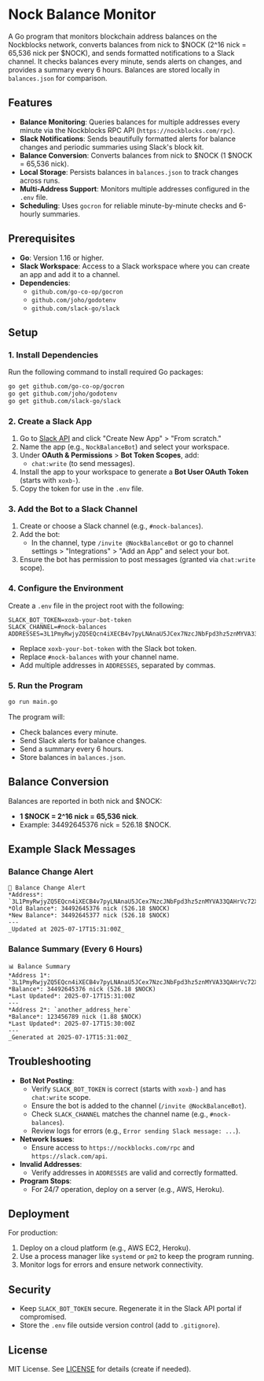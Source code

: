 # Nock Balance Monitor

A Go program that monitors blockchain address balances on the Nockblocks network, converts balances from nick to $NOCK (2^16 nick = 65,536 nick per $NOCK), and sends formatted notifications to a Slack channel. It checks balances every minute, sends alerts on changes, and provides a summary every 6 hours. Balances are stored locally in `balances.json` for comparison.

## Features
- **Balance Monitoring**: Queries balances for multiple addresses every minute via the Nockblocks RPC API (`https://nockblocks.com/rpc`).
- **Slack Notifications**: Sends beautifully formatted alerts for balance changes and periodic summaries using Slack's block kit.
- **Balance Conversion**: Converts balances from nick to $NOCK (1 $NOCK = 65,536 nick).
- **Local Storage**: Persists balances in `balances.json` to track changes across runs.
- **Multi-Address Support**: Monitors multiple addresses configured in the `.env` file.
- **Scheduling**: Uses `gocron` for reliable minute-by-minute checks and 6-hourly summaries.

## Prerequisites
- **Go**: Version 1.16 or higher.
- **Slack Workspace**: Access to a Slack workspace where you can create an app and add it to a channel.
- **Dependencies**:
  - `github.com/go-co-op/gocron`
  - `github.com/joho/godotenv`
  - `github.com/slack-go/slack`

## Setup

### 1. Install Dependencies
Run the following command to install required Go packages:
```bash
go get github.com/go-co-op/gocron
go get github.com/joho/godotenv
go get github.com/slack-go/slack
```

### 2. Create a Slack App
1. Go to [Slack API](https://api.slack.com/apps) and click "Create New App" > "From scratch."
2. Name the app (e.g., `NockBalanceBot`) and select your workspace.
3. Under **OAuth & Permissions** > **Bot Token Scopes**, add:
   - `chat:write` (to send messages).
4. Install the app to your workspace to generate a **Bot User OAuth Token** (starts with `xoxb-`).
5. Copy the token for use in the `.env` file.

### 3. Add the Bot to a Slack Channel
1. Create or choose a Slack channel (e.g., `#nock-balances`).
2. Add the bot:
   - In the channel, type `/invite @NockBalanceBot` or go to channel settings > "Integrations" > "Add an App" and select your bot.
3. Ensure the bot has permission to post messages (granted via `chat:write` scope).

### 4. Configure the Environment
Create a `.env` file in the project root with the following:
```env
SLACK_BOT_TOKEN=xoxb-your-bot-token
SLACK_CHANNEL=#nock-balances
ADDRESSES=3L1PmyRwjyZQ5EQcn4iXECB4v7pyLNAnaU5JCex7NzcJNbFpd3hz5znMYVA33QAHrVc72XeTi62GHqLJqQoJ5w3e4dDDrEQSW7ShSnAvhA7p9RLKXXh2fi7WbKJWJzgmAUMw,another_address_here
```
- Replace `xoxb-your-bot-token` with the Slack bot token.
- Replace `#nock-balances` with your channel name.
- Add multiple addresses in `ADDRESSES`, separated by commas.

### 5. Run the Program
```bash
go run main.go
```
The program will:
- Check balances every minute.
- Send Slack alerts for balance changes.
- Send a summary every 6 hours.
- Store balances in `balances.json`.

## Balance Conversion
Balances are reported in both nick and $NOCK:
- **1 $NOCK = 2^16 nick = 65,536 nick**.
- Example: 34492645376 nick = 526.18 $NOCK.

## Example Slack Messages

### Balance Change Alert
```
💸 Balance Change Alert
*Address*: `3L1PmyRwjyZQ5EQcn4iXECB4v7pyLNAnaU5JCex7NzcJNbFpd3hz5znMYVA33QAHrVc72XeTi62GHqLJqQoJ5w3e4dDDrEQSW7ShSnAvhA7p9RLKXXh2fi7WbKJWJzgmAUMw`
*Old Balance*: 34492645376 nick (526.18 $NOCK)
*New Balance*: 34492645377 nick (526.18 $NOCK)
---
_Updated at 2025-07-17T15:31:00Z_
```

### Balance Summary (Every 6 Hours)
```
📊 Balance Summary
*Address 1*: `3L1PmyRwjyZQ5EQcn4iXECB4v7pyLNAnaU5JCex7NzcJNbFpd3hz5znMYVA33QAHrVc72XeTi62GHqLJqQoJ5w3e4dDDrEQSW7ShSnAvhA7p9RLKXXh2fi7WbKJWJzgmAUMw`
*Balance*: 34492645376 nick (526.18 $NOCK)
*Last Updated*: 2025-07-17T15:31:00Z
---
*Address 2*: `another_address_here`
*Balance*: 123456789 nick (1.88 $NOCK)
*Last Updated*: 2025-07-17T15:30:00Z
---
_Generated at 2025-07-17T15:31:00Z_
```

## Troubleshooting
- **Bot Not Posting**:
  - Verify `SLACK_BOT_TOKEN` is correct (starts with `xoxb-`) and has `chat:write` scope.
  - Ensure the bot is added to the channel (`/invite @NockBalanceBot`).
  - Check `SLACK_CHANNEL` matches the channel name (e.g., `#nock-balances`).
  - Review logs for errors (e.g., `Error sending Slack message: ...`).
- **Network Issues**:
  - Ensure access to `https://nockblocks.com/rpc` and `https://slack.com/api`.
- **Invalid Addresses**:
  - Verify addresses in `ADDRESSES` are valid and correctly formatted.
- **Program Stops**:
  - For 24/7 operation, deploy on a server (e.g., AWS, Heroku).

## Deployment
For production:
1. Deploy on a cloud platform (e.g., AWS EC2, Heroku).
2. Use a process manager like `systemd` or `pm2` to keep the program running.
3. Monitor logs for errors and ensure network connectivity.

## Security
- Keep `SLACK_BOT_TOKEN` secure. Regenerate it in the Slack API portal if compromised.
- Store the `.env` file outside version control (add to `.gitignore`).

## License
MIT License. See [LICENSE](LICENSE) for details (create if needed).
